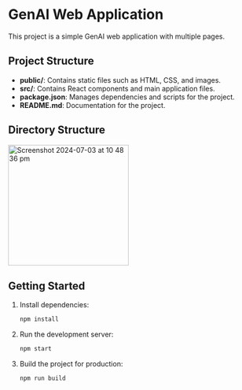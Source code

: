 
# GenAI Web Application

This project is a simple GenAI web application with multiple pages.

## Project Structure

- **public/**: Contains static files such as HTML, CSS, and images.
- **src/**: Contains React components and main application files.
- **package.json**: Manages dependencies and scripts for the project.
- **README.md**: Documentation for the project.

## Directory Structure
<img width="245" alt="Screenshot 2024-07-03 at 10 48 36 pm" src="https://github.com/Pavi-NP/webapp/assets/148129933/5bf738d4-b776-42d3-8f90-67d9f918d916">

## Getting Started

1. Install dependencies:
    ```sh
    npm install
    ```

2. Run the development server:
    ```sh
    npm start
    ```

3. Build the project for production:
    ```sh
    npm run build
    ```
